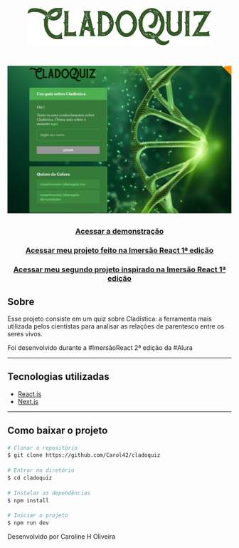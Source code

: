 <h1 align="center">
<img src="./src/img/cladoquiz-logo.png">
</h1>
<h1 align="center">
<img src="./src/img/screenshot-1.png">
</h1>

<h3 align="center">
    <a href="https://cladoquiz.carol42.vercel.app/">Acessar a demonstração</a>
</h3>
<h3 align="center">
    <a href="https://diver-study-ewkrfsz1p.vercel.app/">Acessar meu projeto feito na Imersão React 1ª edição</a>
</h3>
<h3 align="center">
    <a href="https://disnil.vercel.app/">Acessar meu segundo projeto inspirado na Imersão React 1ª edição</a>
</h3>

##  Sobre
Esse projeto consiste em um quiz sobre Cladística: a ferramenta mais utilizada pelos cientistas para analisar as relações de parentesco entre os seres vivos.

Foi desenvolvido durante a #ImersãoReact 2ª edição da #Alura

---

## Tecnologias utilizadas

- [React.js](https://reactjs.org/)
- [Next.js](https://nextjs.org/)

---

## Como baixar o projeto

```bash
# Clonar o repositório
$ git clone https://github.com/Carol42/cladoquiz

# Entrar no diretório
$ cd cladoquiz

# Instalar as dependências
$ npm install

# Iniciar o projeto
$ npm run dev
```

Desenvolvido por Caroline H Oliveira
